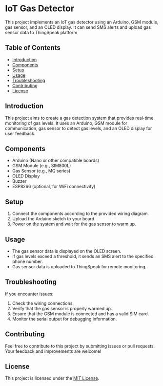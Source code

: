 # IoT Gas Detector

This project implements an IoT gas detector using an Arduino, GSM module, gas sensor, and an OLED display. It can send SMS alerts and upload gas sensor data to ThingSpeak platform

## Table of Contents
- [Introduction](#introduction)
- [Components](#components)
- [Setup](#setup)
- [Usage](#usage)
- [Troubleshooting](#troubleshooting)
- [Contributing](#contributing)
- [License](#license)

## Introduction

This project aims to create a gas detection system that provides real-time monitoring of gas levels. It uses an Arduino, GSM module for communication, gas sensor to detect gas levels, and an OLED display for user feedback.

## Components

- Arduino (Nano or other compatible boards)
- GSM Module (e.g., SIM800L)
- Gas Sensor (e.g., MQ series)
- OLED Display
- Buzzer
- ESP8266 (optional, for WiFi connectivity)

## Setup

1. Connect the components according to the provided wiring diagram.
2. Upload the Arduino sketch to your board.
3. Power on the system and wait for the gas sensor to warm up.

## Usage

- The gas sensor data is displayed on the OLED screen.
- If gas levels exceed a threshold, it sends an SMS alert to the specified phone number.
- Gas sensor data is uploaded to ThingSpeak for remote monitoring.

## Troubleshooting

If you encounter issues:

1. Check the wiring connections.
2. Verify that the gas sensor is properly warmed up.
3. Ensure that the GSM module is connected and has a valid SIM card.
4. Monitor the serial output for debugging information.

## Contributing

Feel free to contribute to this project by submitting issues or pull requests. Your feedback and improvements are welcome!

## License

This project is licensed under the [MIT License](LICENSE).